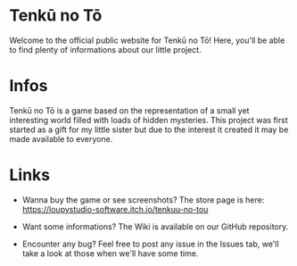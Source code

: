 # Tenkū no Tō

Welcome to the official public website for Tenkū no Tō!
Here, you'll be able to find plenty of informations about our little project.

# Infos

Tenkū no Tō is a game based on the representation of a small yet interesting world filled with loads of hidden mysteries. This project was first started as a gift for my little sister but due to the interest it created it may be made available to everyone.

# Links

- Wanna buy the game or see screenshots? The store page is here:
https://loupystudio-software.itch.io/tenkuu-no-tou

- Want some informations?
The Wiki is available on our GitHub repository.

- Encounter any bug?
Feel free to post any issue in the Issues tab, we'll take a look at those when we'll have some time.
